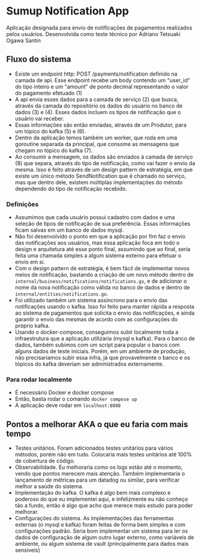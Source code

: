 # Sumup Notification App

Aplicação designada para envio de notificações de pagamentos realizados pelos usuários. Desenvolvida como teste técnico por Adriano Tetsuaki Ogawa Santin

## Fluxo do sistema

- Existe um endpoint http: POST /payments/notification definido na camada de api. Esse endpoint recebe um body contendo um "user_id" do tipo inteiro e um "amount" de ponto decimal representando o valor do pagamento efetuado (1)
- A api envia esses dados para a camada de serviço (2) que busca, através da camada do repositório os dados do usuário no banco de dados (3) e (4). Esses dados incluem os tipos de notificação que o usuário vai receber.
- Essas informações são então enviadas, através de um Produtor, para um tópico do kafka (5) e (6).
- Dentro da aplicação temos também um worker, que roda em uma goroutine separada da principal, que consome as mensagens que chegam no tópico do kafka (7).
- Ao consumir a mensagem, os dados são enviados à camada de serviço (8) que separa, através do tipo de notificação, como vai fazer o envio da mesma. Isso é feito através de um design pattern de estratégia, em que existe um único método SendNotification que é chamado no serviço, mas que dentro dele, existem múltiplas implementações do método dependendo do tipo de notificação recebido.

### Definições

- Assumimos que cada usuário possui cadastro com dados e uma seleção de tipos de notificação de sua preferência. Essas informações ficam salvas em um banco de dados mysql.
- Não foi desenvolvido o ponto em que a aplicação por fim faz o envio das notificações aos usuários, mas essa aplicação foca em todo o design e arquitetura até esse ponto final, assumindo que ao final, seria feita uma chamada simples a algum sistema externo para efetuar o envio em si.
- Com o design pattern de estratégia, é bem fácil de implementar novos meios de notificação, bastando a criação de um novo método dentro de `internal/business/notifications/notifications.go`, e de adicionar o nome da nova notificação como válida no banco de dados e dentro de `internal/entities/notifications.go`.
- Foi utilizado também um sistema assíncrono para o envio das notificações usando o kafka. Isso foi feito para manter rápida a resposta ao sistema de pagamentos que solicita o envio das notificações, e ainda garantir o envio das mesmas de acordo com as configurações do próprio kafka.
- Usando o docker-compose, conseguimos subir localmente toda a infraestrutura que a aplicação utilizaria (mysql e kafka). Para o banco de dados, também subimos com um script para popular o banco com alguns dados de teste iniciais. Porém, em um ambiente de produção, não precisariamos subir essa infra, já que provavelmente o banco e os tópicos do kafka deveriam ser administrados externamente.


### Para rodar localmente

- É necessário Docker e docker compose
- Então, basta rodar o comando `docker compose up`
- A aplicação deve rodar em `localhost:8080`

## Pontos a melhorar AKA o que eu faria com mais tempo
- Testes unitários. Foram adicionados testes unitários para vários métodos, porém não em tudo. Colocaria mais testes unitários até 100% de cobertura de código.
- Observabilidade. Eu melhoraria como os logs estão até o momento, vendo que pontos merecem mais atenção. Também implementaria o lançamento de métricas para um datadog ou similar, para verificar melhor a saúde do sistema.
- Implementação do kafka. O kafka é algo bem mais complexo e poderoso do que eu implementei aqui, e infelizmente eu não conheço tão a fundo, então é algo que acho que merece mais estudo para poder melhorar. 
- Configurações do sistema. As implementações das ferramentas externas (o mysql e kafka) foram feitas de forma bem simples e com configurações padrão. Seria bom implementar um sistema para ler os dados de configuração de algum outro lugar externo, como variáveis de ambiente, ou algum sistema de vault (principalmente para dados mais sensíveis)
